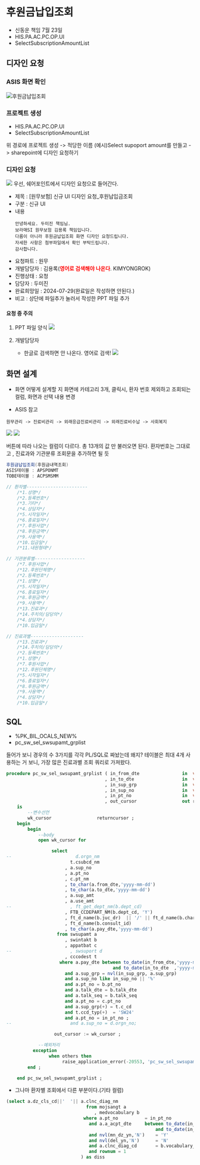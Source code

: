 

# 후원금납입조회
- 신동운 책임 7월 23일
- HIS.PA.AC.PC.OP.UI
- SelectSubscriptionAmountList


## 디자인 요청
### ASIS 화면 확인
![후원금납입조회](/보라매SI/img/240723_후원금내역조회ASIS화면.png)


### 프로젝트 생성
- HIS.PA.AC.PC.OP.UI
- SelectSubscriptionAmountList

위 경로에 프로젝트 생성 -> 적당한 이름 (예시)Select supoport amount를 만들고 -> sharepoint에 디자인 요청하기

### 디자인 요청
![](/보라매SI/img/240723_디자인요청%20(2).png)
우선, 쉐어포인트에서 디자인 요청으로 들어간다.


- 제목 : [원무보험] 신규 UI 디자인 요청_후원납입금조회
- 구분 : 신규 UI
- 내용 
    ```
    안녕하세요. 두미진 책임님.
    보라매SI 원무보험 김용록 책임입니다.
    다름이 아니라 후원금납입조회​ 화면 디자인 요청드립니다.
    자세한 사항은 첨부파일에서 확인 부탁드립니다.
    감사합니다.
    ```
- 요청파트 : 원무
- 개발담당자 : 김용록(<strong style="color:red">영어로  검색해야 나온다</strong>. KIMYONGROK)
- 진행상태 : 요청
- 담당자 : 두미진
- 완료희망일 : 2024-07-29(완료일은 작성하면 안된다.)
- 비고 : 상단에 파일추가 눌러서 작성한 PPT 파일 추가

#### 요청 중 주의
1. PPT 파일 양식
    ![](/보라매SI/img/240723_디자인요청%20(1).png)

2. 개발담당자
    - 한글로 검색하면 안 나온다. 영어로 검색!
        ![](/보라매SI/img/240723_디자인요청%20(3).png)


## 화면 설계
- 화면 어떻게 설계할 지 
화면에 카테고리 3개, 클릭시, 환자 번호 제외하고 조회되는 컬럼, 화면과 선택 내용 변경


- ASIS 참고
```
원무관리 -> 진료비관리 -> 외래응급진료비관리 -> 외래진료비수납 -> 사회복지 
```

![](/보라매SI/img/ASIS후원금납입조회2.jpg)
![](/보라매SI/img/ASIS후원금납입조회3.jpg)

버튼에 따라 나오는 컬럼이 다르다. 총 13개의 값 만 불러오면 된다.
환자번호는 그대로고 , 진료과와 기관분류 조회문을 추가하면 될 듯
```cs
후원금납입조회(후원금내역조회)
ASIS테이블 : APSPONMT
TOBE테이블 : ACPSMSMM

// 환자별-----------------------
    /*1.성명*/
    /*2.등록번호*/
    /*3.기타*/
    /*4.상담자*/
    /*5.시작일자*/
    /*6.종료일자*/
    /*7.후원사업*/
    /*8.후원금액*/
    /*9.사용액*/
    /*10.입금일*/
    /*11.내원형태*/

// 기관분류별-------------------
    /*7.후원사업*/
    /*12.후원단체명*/
    /*2.등록번호*/
    /*1.성명*/
    /*5.시작일자*/
    /*6.종료일자*/
    /*8.후원금액*/
    /*9.사용액*/
    /*13.진료과*/
    /*14.주치의/담당의*/
    /*4.상담자*/
    /*10.입금일*/

// 진료과별--------------------
    /*13.진료과*/
    /*14.주치의/담당의*/
    /*2.등록번호*/
    /*1.성명*/
    /*7.후원사업*/
    /*12.후원단체명*/
    /*5.시작일자*/
    /*6.종료일자*/
    /*8.후원금액*/
    /*9.사용액*/
    /*4.상담자*/
    /*10.입금일*/
```

## SQL
- %PK_BIL_OCALS_NEW%
- pc_sw_sel_swsupamt_grplist

들어가 보니 경우의 수 3가지를 각각 PL/SQL로 짜놨는데 왜지?
테이블은 최대 4개 사용하는 거 보니, 가장 많은 진료과별 조회 쿼리로 가져왔다.

```sql
procedure pc_sw_sel_swsupamt_grplist ( in_from_dte                in  varchar2       --후원일자
                                     , in_to_dte                  in  varchar2       --후원일자
                                     , in_sup_grp                 in  varchar2       --기관분류
                                     , in_sup_no                  in  varchar2       --후원기관
                                     , in_pt_no                   in  varchar2       --환자번호 
                                     , out_cursor                 out returncursor)  -- 반환할 DataSet
    is
        --변수선언
        wk_cursor                 returncursor ;
    begin
        begin
            --body
            open wk_cursor for

                 select 
--                        d.orgn_nm                                                                    orgn_nm
                        t.csubcd_nm                                                                  orgn_nm
                      , a.sup_no                                                                     sup_no
                      , a.pt_no                                                                      pt_no
                      , c.pt_nm                                                                      pt_nm
                      , to_char(a.from_dte,'yyyy-mm-dd')                                             from_dte
                      , to_char(a.to_dte,'yyyy-mm-dd')                                               to_dte
                      , a.sup_amt                                                                    sup_amt
                      , a.use_amt                                                                    use_amt
--                      , ft_get_dept_nm(b.dept_cd)                                                    dept_cd
                      , FTB_CCDEPART_NM(b.dept_cd, 'Y')
                      , ft_d_name(b.juc_dr)  || '/' || ft_d_name(b.char_dr)                          dr
                      , ft_d_name(b.consult_id)                                                      consult_id 
                      , to_char(a.pay_dte,'yyyy-mm-dd')                                              pay_dte
                   from swsupamt a
                      , swintakt b
                      , appatbat c
--                      , swsuport d
                      , cccodest t
                    where a.pay_dte between to_date(in_from_dte,'yyyy-mm-dd')
                                        and to_date(in_to_dte  ,'yyyy-mm-dd')    			--'100202 by 박창열 수정.  후원금 지원결정일을 기준으로 조회
                      and a.sup_grp = nvl(in_sup_grp, a.sup_grp)
                      and a.sup_no like in_sup_no || '%'
                      and a.pt_no = b.pt_no
                      and a.talk_dte = b.talk_dte
                      and a.talk_seq = b.talk_seq
                      and a.pt_no = c.pt_no     
                      and a.sup_grp(+) = t.c_cd
                      and t.ccd_typ(+)  = 'SW24' 
                      and a.pt_no = in_pt_no ;
--                      and a.sup_no = d.orgn_no;

                  out_cursor := wk_cursor ;

            --예외처리
          exception
                when others then
                     raise_application_error(-20553, 'pc_sw_sel_swsupamt_grplist' || ' err_cd = ' || sqlcode || sqlerrm) ;
        end ;

    end pc_sw_sel_swsupamt_grplist ;
```

- 그나마 환자별 조회에서 다른 부분이다.(기타 컬럼)
```SQL
(select a.dz_cls_cd||'  '|| a.clnc_diag_nm
						      from mojsangt a
						         , medvocabulary b           
						     where a.pt_no          = in_pt_no
						       and a.a_acpt_dte     between to_date(in_from_dte ,'yyyy-mm-dd')
						                                and to_date(in_to_dte ,'yyyy-mm-dd')+0.99999
						       and nvl(mn_dz_yn,'N')    = 'Y'
						       and nvl(del_yn,'N')      = 'N'
						       and a.clnc_diag_cd       = b.vocabulary_id
						       and rownum = 1
 							) as diss
```